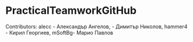 # PracticalTeamworkGitHub

Contributors: 
  alecc - Александър Ангелов, - Димитър Николов, hammer4 - Кирил Георгиев, mSoftBg- Марио Павлов 
